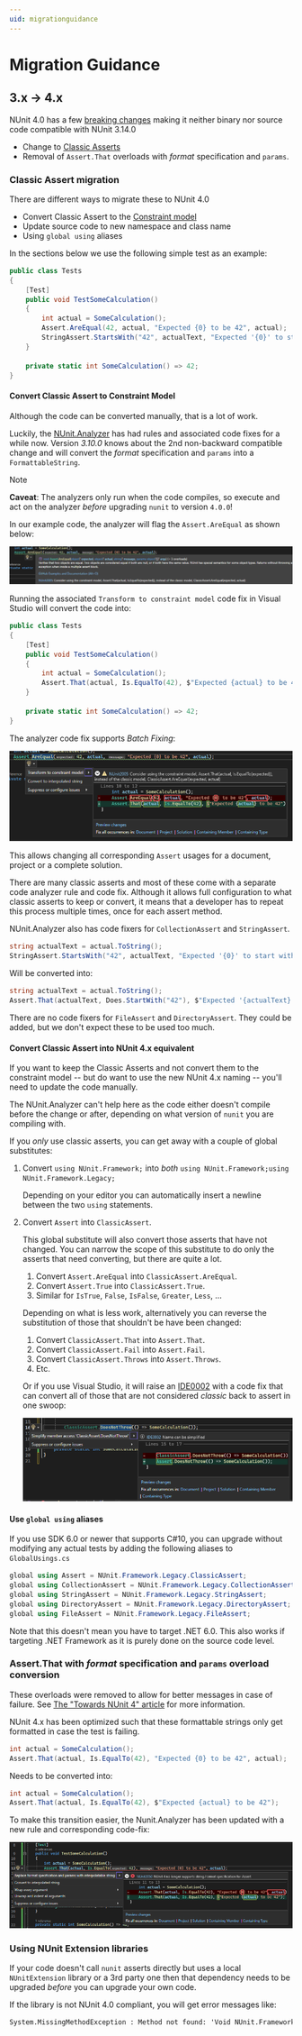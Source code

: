 ```yaml
---
uid: migrationguidance
---
```


# Migration Guidance

## 3.x -> 4.x

NUnit 4.0 has a few [breaking changes](../release-notes/breaking-changes.md#nunit-40)
making it neither binary nor source code compatible with NUnit 3.14.0

* Change to [Classic Asserts](../writing-tests/assertions/assertion-models/classic.md)
* Removal of `Assert.That` overloads with _format_ specification and `params`.

### Classic Assert migration

There are different ways to migrate these to NUnit 4.0

* Convert Classic Assert to the [Constraint model](../writing-tests/assertions/assertion-models/constraint.md)
* Update source code to new namespace and class name
* Using `global using` aliases

In the sections below we use the following simple test as an example:

```csharp
public class Tests
{
    [Test]
    public void TestSomeCalculation()
    {
        int actual = SomeCalculation();
        Assert.AreEqual(42, actual, "Expected {0} to be 42", actual);
        StringAssert.StartsWith("42", actualText, "Expected '{0}' to start with '42'", actualText);
    }

    private static int SomeCalculation() => 42;
}
```

#### Convert Classic Assert to Constraint Model

Although the code can be converted manually, that is a lot of work.

Luckily, the [NUnit.Analyzer](https://www.nuget.org/packages/NUnit.Analyzers) has had rules and associated code fixes for a while now.
Version _3.10.0_ knows about the 2nd non-backward compatible change and will convert the _format_ specification and `params` into a `FormattableString`.

> [!NOTE]
> **Caveat**: The analyzers only run when the code compiles, so execute and act on the analyzer _before_ upgrading `nunit` to version `4.0.0`!

In our example code, the analyzer will flag the `Assert.AreEqual` as shown below:

![NUnit.Analyzer Classic Assert Warning](../../../images/NUnit.Analyzer-ClassicAssert-Warning.png)

Running the associated `Transform to constraint model` code fix in Visual Studio will convert the code into:

```csharp
public class Tests
{
    [Test]
    public void TestSomeCalculation()
    {
        int actual = SomeCalculation();
        Assert.That(actual, Is.EqualTo(42), $"Expected {actual} to be 42");
    }

    private static int SomeCalculation() => 42;
}
```

The analyzer code fix supports _Batch Fixing_:

![NUnit.Analyzer Classic Assert CodeFix](../../../images/NUnit.Analyzer-ClassicAssert-CodeFix.png)

This allows changing all corresponding `Assert` usages for a document, project or a complete solution.

There are many classic asserts and most of these come with a separate code analyzer rule and code fix.
Although it allows full configuration to what classic asserts to keep or convert, it means that a developer has to repeat this process multiple times, once for each assert method.

NUnit.Analyzer also has code fixers for `CollectionAssert` and `StringAssert`.

```csharp
string actualText = actual.ToString();
StringAssert.StartsWith("42", actualText, "Expected '{0}' to start with '42'", actualText);
```

Will be converted into:

```csharp
string actualText = actual.ToString();
Assert.That(actualText, Does.StartWith("42"), $"Expected '{actualText}' to start with '42'");
```

There are no code fixers for `FileAssert` and `DirectoryAssert`.
They could be added, but we don't expect these to be used too much.

#### Convert Classic Assert into NUnit 4.x equivalent

If you want to keep the Classic Asserts and not convert them to the constraint model --
but do want to use the new NUnit 4.x naming -- you'll need to update the code manually.

The NUnit.Analyzer can't help here as the code either doesn't compile before the change or after,
depending on what version of `nunit` you are compiling with.

If you _only_ use classic asserts, you can get away with a couple of global substitutes:

1. Convert `using NUnit.Framework;` into _both_ `using NUnit.Framework;using NUnit.Framework.Legacy;`

   Depending on your editor you can automatically insert a newline between the two `using` statements.
1. Convert `Assert` into `ClassicAssert`.

   This global substitute will also convert those asserts that have not changed.
You can narrow the scope of this substitute to do only the asserts that need converting, but there are quite a lot.

   1. Convert `Assert.AreEqual` into `ClassicAssert.AreEqual`.
   1. Convert `Assert.True` into `ClassicAssert.True`.
   1. Similar for `IsTrue`, `False`, `IsFalse`, `Greater`, `Less`, ...

   Depending on what is less work, alternatively you can reverse the substitution of those that shouldn't be have been changed:
   1. Convert `ClassicAssert.That` into `Assert.That`.
   1. Convert `ClassicAssert.Fail` into `Assert.Fail`.
   1. Convert `ClassicAssert.Throws` into `Assert.Throws`.
   1. Etc.

   Or if you use Visual Studio, it will raise an [IDE0002](https://learn.microsoft.com/en-us/dotnet/fundamentals/code-analysis/style-rules/ide0002) with a code fix that can convert all of those that are not considered _classic_ back to assert in one swoop:

   ![ClassicAssert to Assert](../../../images/IDE0002-ClassicAssert-into-Assert.png)

#### Use `global using` aliases

If you use SDK 6.0 or newer that supports C#10, you can upgrade without modifying any actual tests by adding the following aliases to `GlobalUsings.cs`

```csharp
global using Assert = NUnit.Framework.Legacy.ClassicAssert;
global using CollectionAssert = NUnit.Framework.Legacy.CollectionAssert;
global using StringAssert = NUnit.Framework.Legacy.StringAssert;
global using DirectoryAssert = NUnit.Framework.Legacy.DirectoryAssert;
global using FileAssert = NUnit.Framework.Legacy.FileAssert;
```

Note that this doesn't mean you have to target .NET 6.0. This also works if targeting .NET Framework as it is purely done on the source code level.

### Assert.That with _format_ specification and `params` overload conversion

These overloads were removed to allow for better messages in case of failure. See [The "Towards NUnit 4" article](../Towards-NUnit4.md#improved-assert-result-messages) for more information.

NUnit 4.x has been optimized such that these formattable strings only get formatted in case the test is failing.

```csharp
int actual = SomeCalculation();
Assert.That(actual, Is.EqualTo(42), "Expected {0} to be 42", actual);
```

Needs to be converted into:

```csharp
int actual = SomeCalculation();
Assert.That(actual, Is.EqualTo(42), $"Expected {actual} to be 42");
```

To make this transition easier, the Nunit.Analyzer has been updated with a new rule and corresponding code-fix:

![Replace Format Specification with Formattable String](../../../images/NUnit.Analyzer-ReplaceFormatSpecification.png)

### Using NUnit Extension libraries

If your code doesn't call `nunit` asserts directly but uses a local `NUnitExtension` library or a 3rd party one then that dependency needs to be upgraded _before_ you can upgrade your own code.

If the library is not NUnit 4.0 compliant, you will get error messages like:

```txt
System.MissingMethodException : Method not found: 'Void NUnit.Framework.Assert.That(!!0, NUnit.Framework.Constraints.IResolveConstraint, System.String, System.Object[])'.
```
